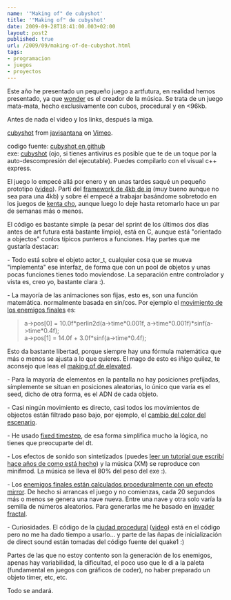 ```yaml
---
name: '"Making of" de cubyshot'
title: '"Making of" de cubyshot'
date: 2009-09-28T18:41:00.003+02:00
layout: post2
published: true
url: /2009/09/making-of-de-cubyshot.html
tags: 
- programacion
- juegos
- proyectos
---
```


Este año he presentado un pequeño juego a artfutura, en realidad hemos presentado, ya que [wonder](http://wonder.stravaganza.org/) es el creador de la música. Se trata de un juego mata-mata, hecho exclusivamente con cubos, procedural y en <96kb.  
  
Antes de nada el video y los links, después la miga.  
  

[cubyshot](http://vimeo.com/6671092) from [javisantana](http://vimeo.com/user856080) on [Vimeo](http://vimeo.com).

  
  
codigo fuente: [cubyshot en github](http://github.com/javisantana/cubyshot)  
exe: [cubyshot](http://github.com/javisantana/cubyshot/raw/master/exe/cubyshot.exe) (ojo, si tienes antivirus es posible que te de un toque por la auto-descompresión del ejecutable). Puedes compilarlo con el visual c++ express.  
  
El juego lo empecé allá por enero y en unas tardes saqué un pequeño prototipo ([video](http://vimeo.com/3959672)). Partí del [framework de 4kb de iq](http://iquilezles.org/www/material/isystem1k4k/isystem1k4k.htm) (muy bueno aunque no sea para una 4kb) y sobre él empecé a trabajar basándome sobretodo en los juegos de [kenta cho](http://www.asahi-net.or.jp/~cs8k-cyu/index_e.html), aunque luego lo deje hasta retomarlo hace un par de semanas más o menos.  
  
El código es bastante simple (a pesar del sprint de los últimos dos días antes de art futura está bastante limpio), está en C, aunque está "orientado a objectos" conlos típicos punteros a funciones. Hay partes que me gustaría destacar:  
  
\- Todo está sobre el objeto actor\_t, cualquier cosa que se mueva "implementa" ese interfaz, de forma que con un pool de objetos y unas pocas funciones tienes todo moviendose. La separación entre controlador y vista es, creo yo, bastante clara :).  
  
\- La mayoría de las animaciones son fijas, esto es, son una función matemática. normalmente basada en sin/cos. Por ejemplo el [movimiento de los enemigos finales](http://github.com/javisantana/cubyshot/blob/master/src/boss.cpp#L165) es:  

>   
> a->pos\[0\] = 10.0f\*perlin2d(a->time\*0.001f, a->time\*0.001f)\*sinf(a->time\*0.4f);  
> a->pos\[1\] = 14.0f + 3.0f\*sinf(a->time\*0.4f);  

  
Esto da bastante libertad, porque siempre hay una fórmula matemática que más o menos se ajusta a lo que quieres. El mago de esto es iñigo quilez, te aconsejo que leas el [making of de elevated](http://iquilezles.org/www/material/function2009/function2009.htm).  
  
\- Para la mayoría de elementos en la pantalla no hay posiciones prefijadas, símplemente se situan en posiciones aleatorias, lo único que varía es el seed, dicho de otra forma, es el ADN de cada objeto.  
  
\- Casi ningún movimiento es directo, casi todos los movimientos de objectos están filtrado paso bajo, por ejemplo, el [cambio del color del escenario](http://github.com/javisantana/cubyshot/blob/master/src/palete.cpp#L49).  
  
\- He usado [fixed timestep](http://www.flipcode.com/archives/Main_Loop_with_Fixed_Time_Steps.shtml), de esa forma simplifica mucho la lógica, no tienes que preocuparte del dt.  
  
\- Los efectos de sonido son sintetizados (puedes [leer un tutorial que escribí hace años de como está hecho](http://qualopec.googlepages.com/4ksynth)) y la música (XM) se reproduce con minifmod. La música se lleva el 80% del peso del exe :).  
  
\- Los [enemigos finales están calculados proceduralmente con un efecto mirror](http://github.com/javisantana/cubyshot/blob/master/src/random_ship.cpp#L154). De hecho si arrancas el juego y no comienzas, cada 20 segundos más o menos se genera una nave nueva. Entre una nave y otra solo varía la semilla de números aleatorios. Para generarlas me he basado en [invader fractal](http://www.complexification.net/gallery/machines/invaderfractal/).  
  
\- Curiosidades. El código de la [ciudad procedural](http://github.com/javisantana/cubyshot/blob/master/src/city.cpp) ([video](http://vimeo.com/2925243)) está en el código pero no me ha dado tiempo a usarlo... y parte de las ñapas de inicialización de direct sound están tomadas del código fuente del quake1 :)  
  
Partes de las que no estoy contento son la generación de los enemigos, apenas hay variabilidad, la dificultad, el poco uso que le di a la paleta (fundamental en juegos con gráficos de coder), no haber preparado un objeto timer, etc, etc.  
  
Todo se andará.
